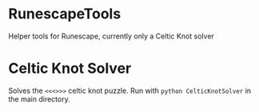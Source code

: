 # RunescapeTools
Helper tools for Runescape, currently only a Celtic Knot solver

# Celtic Knot Solver
Solves the `<<<>>>` celtic knot puzzle. Run with `python CelticKnotSolver` in the main directory.

